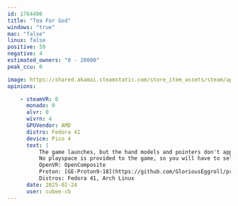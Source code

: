 ```yaml
---
id: 1764400
title: "Tea For God"
windows: "true"
mac: "false"
linux: false
positive: 59
negative: 4
estimated_owners: "0 - 20000"
peak_ccu: 0

image: https://shared.akamai.steamstatic.com/store_item_assets/steam/apps/1764400/header.jpg?t=1704285584
opinions:

    - steamVR: 0
      monado: 0
      alvr: 0
      wivrn: 4
      GPUVendor: AMD
      distro: Fedora 41
      device: Pico 4
      text: |
          The game launches, but the hand models and pointers don't appear so it is impossible to use menus or play the game.
          No playspace is provided to the game, so you will have to select joystick locomotion, then manually adjust the playspace in-game later.
          OpenVR: OpenComposite
          Proton: [GE-Proton9-18](https://github.com/GloriousEggroll/proton-ge-custom/releases/tag/GE-Proton9-18)
          Distros: Fedora 41, Arch Linux
      date: 2025-02-24
      user: cubee-cb
---
```

